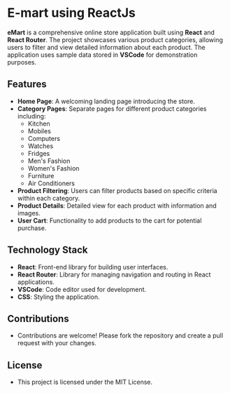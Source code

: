 # E-mart using ReactJs

**eMart** is a comprehensive online store application built using **React** and **React Router**. The project showcases various product categories, allowing users to filter and view detailed information about each product. The application uses sample data stored in **VSCode** for demonstration purposes.

## Features

- **Home Page**: A welcoming landing page introducing the store.
- **Category Pages**: Separate pages for different product categories including:
  - Kitchen
  - Mobiles
  - Computers
  - Watches
  - Fridges
  - Men's Fashion
  - Women's Fashion
  - Furniture
  - Air Conditioners
- **Product Filtering**: Users can filter products based on specific criteria within each category.
- **Product Details**: Detailed view for each product with information and images.
- **User Cart**: Functionality to add products to the cart for potential purchase.

## Technology Stack

- **React**: Front-end library for building user interfaces.
- **React Router**: Library for managing navigation and routing in React applications.
- **VSCode**: Code editor used for development.
- **CSS**: Styling the application.

## Contributions
- Contributions are welcome! Please fork the repository and create a pull request with your changes.

## License
- This project is licensed under the MIT License.
